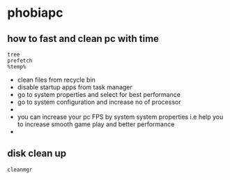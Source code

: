 # phobiapc
## how to fast and clean pc with time
```
tree
prefetch
%temp%
```
- clean files from recycle bin
- disable startup apps from task manager
- go to system properties and select for best performance
- go to system configuration and increase no of processor
- 
- you can increase your pc FPS by system system properties i.e help you to increase smooth game play and better performance
- 
## disk clean up 
```
cleanmgr
```


